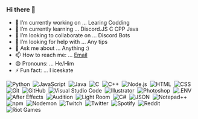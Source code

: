 ### Hi there 👋

- 🔭 I’m currently working on ... Learing Codding
- 🌱 I’m currently learning ... Discord.JS C CPP Java
- 👯 I’m looking to collaborate on ...  Discord Bots
- 🤔 I’m looking for help with ...  Any tips 
- 💬 Ask me about ... Anything :)
- 📫 How to reach me: ... [Email](mailto:triststan@proton.me)
- 😄 Pronouns: ... He/Him
- ⚡ Fun fact: ... I iceskate

![Python](https://img.shields.io/badge/-Python-05122A?style=flat&logo=python)&nbsp;
![JavaScript](https://img.shields.io/badge/-JavaScript-05122A?style=flat&logo=javascript)&nbsp;
![Java](https://img.shields.io/badge/-Java-05122A?style=flat&logo=Java&logoColor=FFA518)&nbsp;
![C](https://img.shields.io/badge/-C-05122A?style=flat&logo=C&logoColor=A8B9CC)&nbsp;
![C++](https://img.shields.io/badge/-C++-05122A?style=flat&logo=C%2B%2B&logoColor=00599C)&nbsp;
![Node.js](https://img.shields.io/badge/-Node.js-05122A?style=flat&logo=node.js)&nbsp;
![HTML](https://img.shields.io/badge/-HTML-05122A?style=flat&logo=HTML5)&nbsp;
![CSS](https://img.shields.io/badge/-CSS-05122A?style=flat&logo=CSS3&logoColor=1572B6)&nbsp;
![Git](https://img.shields.io/badge/-Git-05122A?style=flat&logo=git)&nbsp;
![GitHub](https://img.shields.io/badge/-GitHub-05122A?style=flat&logo=github)&nbsp;
![Visual Studio Code](https://img.shields.io/badge/-Visual%20Studio%20Code-05122A?style=flat&logo=visual-studio-code&logoColor=007ACC)&nbsp;
![Illustrator](https://img.shields.io/badge/-Illustrator-05122A?style=flat&logo=adobe-illustrator)&nbsp;
![Photoshop](https://img.shields.io/badge/-Photoshop-05122A?style=flat&logo=adobe-photoshop)&nbsp;
![.ENV](https://img.shields.io/badge/-DotENV-05122A?style=flat&logo=dotenv)&nbsp;
![After Effects](https://img.shields.io/badge/-AfterEffects-05122A?style=flat&logo=adobe-after-effects)&nbsp;
![Audition](https://img.shields.io/badge/-Audition-05122A?style=flat&logo=adobe-audition)&nbsp;
![Light Room](https://img.shields.io/badge/-Lightroom-05122A?style=flat&logo=adobe-lightroom)&nbsp;
![C#](https://img.shields.io/badge/-CSharp-05122A?style=flat&logo=c-sharp)&nbsp;
![JSON](https://img.shields.io/badge/-JSON-05122A?style=flat&logo=json)&nbsp;
![Notepad++](https://img.shields.io/badge/-Notepad++-05122A?style=flat&logo=notepadplusplus)&nbsp;
![npm](https://img.shields.io/badge/-npm-05122A?style=flat&logo=npm)&nbsp;
![Nodemon](https://img.shields.io/badge/-Nodemon-05122A?style=flat&logo=nodemon)&nbsp;
![Twitch](https://img.shields.io/badge/-Twitch-05122A?style=flat&logo=twitch)&nbsp;
![Twitter](https://img.shields.io/badge/-Twitter-05122A?style=flat&logo=twitter)&nbsp;
![Spotify](https://img.shields.io/badge/-Spotify-05122A?style=flat&logo=spotify)&nbsp;
![Reddit](https://img.shields.io/badge/-Reddit-05122A?style=flat&logo=reddit)&nbsp;
![Riot Games](https://img.shields.io/badge/-RiotGames-50122A?style=flat&logo=riotgames)&nbsp;
